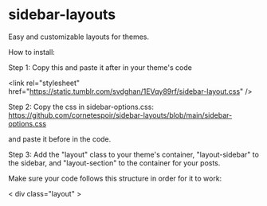 # sidebar-layouts
Easy and customizable layouts for themes.

How to install:

Step 1:
Copy this and paste it after <head> in your theme's code

 &lt;link rel="stylesheet" href="https://static.tumblr.com/svdghan/1EVqy89rf/sidebar-layout.css" /&gt;

Step 2: 
Copy the css in sidebar-options.css: https://github.com/cornetespoir/sidebar-layouts/blob/main/sidebar-options.css
  
and paste it before </style> in the code.

Step 3:
Add the "layout" class to your theme's container, "layout-sidebar" to the sidebar, and "layout-section" to the container for your posts.

Make sure your code follows this structure in order for it to work:

 &lt; div class="layout" &gt;

<div class="layout-sidebar">
<!-- sidebar content goes here -->
</div>

<div class="layout-section">
  <!-- posts go here -->
</div>

